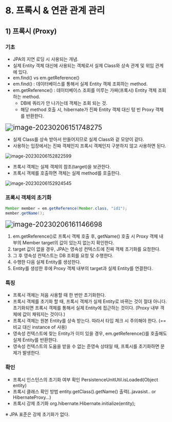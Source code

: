 # 8. 프록시 & 연관 관계 관리



## 1) 프록시 (Proxy)

### 기초

- JPA의 지연 로딩 시 사용되는 개념.
- 실제 Entity 객체 대신에 사용되는 객체로서 실제 Class와 상속 관계 및 위임 관계에 있다.
- em.find() vs em.getReference()
- em.find() : 데이터베이스를 통해서 실제 Entity 객체 조회하는 method.
- em.getReference() : 데이터베이스 조회를 미루는 가짜(프록시) Entity 객체 조회하는 method.
  - DB에 쿼리가 안 나가는데 객체는 조회 되는 것.
  - 해당 method 호출 시, hibernate가 진짜 Entity 객체 대신 텅 빈 Proxy 객체를 반환한다.

<img src="../../../../../사진/Typora/image-20230206151748275.png" alt="image-20230206151748275" style="zoom:150%;" />

- 실제 Class를 상속 받아서 만들어지므로 실제 Class와 겉 모양이 같다.
- 사용하는 입장에서는 진짜 객체인지 프록시 객체인지 구분하지 않고 사용하면 된다.

![image-20230206152822599](../../../../../사진/Typora/image-20230206152822599.png)

- 프록시 객체는 실제 객체의 참조(target)을 보관한다.
- 프록시 객체를 호출하면 객체는 실제 method를 호출한다.

![image-20230206152924545](../../../../../사진/Typora/image-20230206152924545.png)

### 프록시 객체의 초기화

```java
Member member = em.getReference(Member.class, "id1");
member.getName();
```

<img src="../../../../../사진/Typora/image-20230206161146698.png" alt="image-20230206161146698" style="zoom:150%;" />

1. em.getReference()로 프록시 객체 호출 후,  getName() 호출 시 Proxy 객체 내부의 Member target의 값이 있는지 없는지 확인한다.
2. target 값이 없을 경우, JPA는 영속성 컨텍스트에 진짜 객체 초기화를 요청한다.
3. 그 후 영속성 컨텍스트는 DB 조회를 요청 및 수행한다.
4. 수행한 다음 실제 Entity를 생성한다.
5. Entity를 생성한 후에 Proxy 객체 내부의 target과 실제 Entity를 연결한다.

### 특징

- 프록시 객체는 처음 사용할 때 한 번만 초기화한다.
- 프록시 객체를 초기화 할 때, 프록시 객체가 실제 Entity로 바뀌는 것이 절대 아니다. 초기화되면 프록시 객체를 통해서 실제 Entity에 접근하는 것이다. (Proxy 내부 객체에 값이 채워지는 것이다.)
- 프록시 객체는 원본 Entity를 상속 받는다. 따라서 타입 체크 시 주의해야 한다. (== 비교 대신 instance of 사용)
- 영속성 컨텍스트에 찾는 Entity가 이미 있을 경우, em.getReference()를 호출해도 실제 Entity를 반환한다.
- 영속성 컨텍스트의 도움을 받을 수 없는 준영속 상태일 때, 프록시를 초기화하면 문제가 발생한다.

### 확인

- 프록시 인스턴스의 초기화 여부 확인 
  PersistenceUnitUtil.isLoaded(Object entity)
- 프록시 클래스 확인 방법
  entity.getClass().getName() 출력(..javasist.. or HibernateProxy…)
- 프록시 강제 초기화
  org.hibernate.Hibernate.initialize(entity);

※ JPA 표준은 강제 초기화가 없다.

